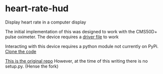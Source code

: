 # heart-rate-hud
Display heart rate in a computer display

The initial implementation of this was designed to work with the CMS50D+ pulse oximeter. The device
requires a [driver file](https://www.silabs.com/products/mcu/Pages/USBtoUARTBridgeVCPDrivers.aspx) to work

Interacting with this device requires a python module not currently on PyPi. [Clone the code](https://github.com/Bachmann1234/CMS50Dplus)

[This is the original repo](https://github.com/atbrask/CMS50Dplus) However, at the time of this writing there is no setup.py. (Hense the fork)
